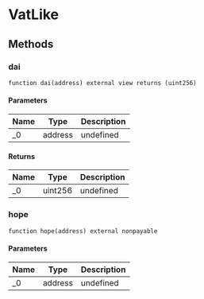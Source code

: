 # VatLike









## Methods

### dai

```solidity
function dai(address) external view returns (uint256)
```





#### Parameters

| Name | Type | Description |
|---|---|---|
| _0 | address | undefined |

#### Returns

| Name | Type | Description |
|---|---|---|
| _0 | uint256 | undefined |

### hope

```solidity
function hope(address) external nonpayable
```





#### Parameters

| Name | Type | Description |
|---|---|---|
| _0 | address | undefined |




